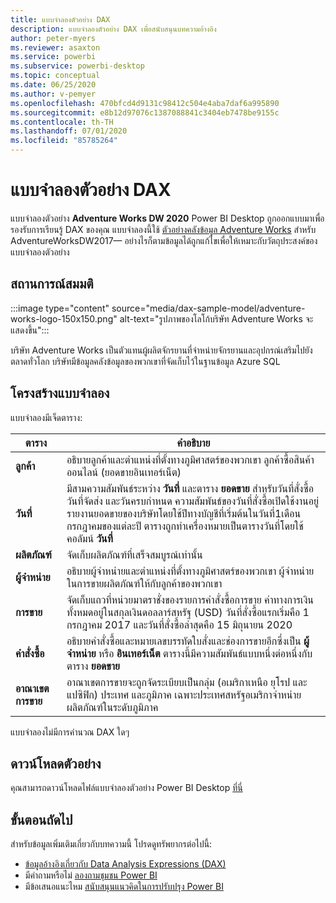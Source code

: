 ```yaml
---
title: แบบจำลองตัวอย่าง DAX
description: แบบจำลองตัวอย่าง DAX เพื่อสนับสนุนบทความอ้างอิง
author: peter-myers
ms.reviewer: asaxton
ms.service: powerbi
ms.subservice: powerbi-desktop
ms.topic: conceptual
ms.date: 06/25/2020
ms.author: v-pemyer
ms.openlocfilehash: 470bfcd4d9131c98412c504e4aba7daf6a995890
ms.sourcegitcommit: e8b12d97076c1387088841c3404eb7478be9155c
ms.contentlocale: th-TH
ms.lasthandoff: 07/01/2020
ms.locfileid: "85785264"
---
```

# <a name="dax-sample-model"></a>แบบจำลองตัวอย่าง DAX

แบบจำลองตัวอย่าง **Adventure Works DW 2020** Power BI Desktop ถูกออกแบบมาเพื่อรองรับการเรียนรู้ DAX ของคุณ แบบจำลองนี้ใช้ [ตัวอย่างคลังข้อมูล  Adventure Works](/sql/samples/adventureworks-install-configure#data-warehouse-downloads) สำหรับ AdventureWorksDW2017— อย่างไรก็ตามข้อมูลได้ถูกแก้ไขเพื่อให้เหมาะกับวัตถุประสงค์ของแบบจำลองตัวอย่าง

## <a name="scenario"></a>สถานการณ์สมมติ

:::image type="content" source="media/dax-sample-model/adventure-works-logo-150x150.png" alt-text="รูปภาพของโลโก้บริษัท Adventure Works จะแสดงขึ้น":::

บริษัท Adventure Works เป็นตัวแทนผู้ผลิตจักรยานที่จำหน่ายจักรยานและอุปกรณ์เสริมไปยังตลาดทั่วโลก บริษัทมีข้อมูลคลังข้อมูลของพวกเขาที่จัดเก็บไว้ในฐานข้อมูล Azure SQL

## <a name="model-structure"></a>โครงสร้างแบบจำลอง

แบบจำลองมีเจ็ดตาราง:

|ตาราง|คำอธิบาย|
|-----|-------|
|**ลูกค้า**|อธิบายลูกค้าและตำแหน่งที่ตั้งทางภูมิศาสตร์ของพวกเขา ลูกค้าซื้อสินค้าออนไลน์ (ยอดขายอินเทอร์เน็ต)|
|**วันที่**|มีสามความสัมพันธ์ระหว่าง **วันที่** และตาราง **ยอดขาย** สำหรับวันที่สั่งซื้อ วันที่จัดส่ง และวันครบกำหนด ความสัมพันธ์ของวันที่สั่งซื้อเปิดใช้งานอยู่ รายงานยอดขายของบริษัทโดยใช้ปีทางบัญชีที่เริ่มต้นในวันที่1เดือนกรกฎาคมของแต่ละปี ตารางถูกทำเครื่องหมายเป็นตารางวันที่โดยใช้คอลัมน์ **วันที่**|
|**ผลิตภัณฑ์**|จัดเก็บผลิตภัณฑ์ที่เสร็จสมบูรณ์เท่านั้น|
|**ผู้จำหน่าย**|อธิบายผู้จำหน่ายและตำแหน่งที่ตั้งทางภูมิศาสตร์ของพวกเขา ผู้จำหน่ายในการขายผลิตภัณฑ์ให้กับลูกค้าของพวกเขา|
|**การขาย**|จัดเก็บแถวที่หน่วยมาตราชั่งของรายการคำสั่งซื้อการขาย ค่าทางการเงินทั้งหมดอยู่ในสกุลเงินดอลลาร์สหรัฐ (USD) วันที่สั่งซื้อแรกเริ่มคือ 1 กรกฎาคม 2017 และวันที่สั่งซื้อล่าสุดคือ 15 มิถุนายน 2020|
|**คำสั่งซื้อ**|อธิบายคำสั่งซื้อและหมายเลขบรรทัดใบสั่งและช่องการขายอีกซึ่งเป็น **ผู้จำหน่าย** หรือ **อินเทอร์เน็ต** ตารางนี้มีความสัมพันธ์แบบหนึ่งต่อหนึ่งกับตาราง **ยอดขาย**|
|**อาณาเขตการขาย**|อาณาเขตการขายจะถูกจัดระเบียบเป็นกลุ่ม (อเมริกาเหนือ ยุโรป และแปซิฟิก) ประเทศ และภูมิภาค เฉพาะประเทศสหรัฐอเมริกาจำหน่ายผลิตภัณฑ์ในระดับภูมิภาค|

แบบจำลองไม่มีการคำนวณ DAX ใดๆ

## <a name="download-sample"></a>ดาวน์โหลดตัวอย่าง

คุณสามารถดาวน์โหลดไฟล์แบบจำลองตัวอย่าง Power BI Desktop [ที่นี่](https://aka.ms/dax-docs-sample-file)

## <a name="next-steps"></a>ขั้นตอนถัดไป

สำหรับข้อมูลเพิ่มเติมเกี่ยวกับบทความนี้ โปรดดูทรัพยากรต่อไปนี้:

- [ข้อมูลอ้างอิงเกี่ยวกับ Data Analysis Expressions (DAX)](/dax/)
- มีคำถามหรือไม่ [ลองถามชุมชน Power BI](https://community.powerbi.com/)
- มีข้อเสนอแนะไหม [สนับสนุนแนวคิดในการปรับปรุง Power BI](https://ideas.powerbi.com/)
